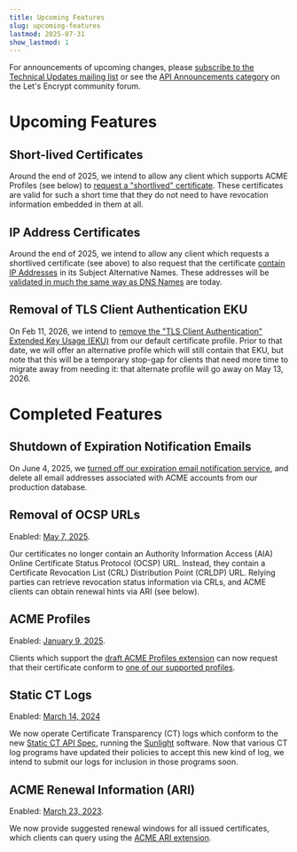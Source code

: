 ```yaml
---
title: Upcoming Features
slug: upcoming-features
lastmod: 2025-07-31
show_lastmod: 1
---
```


For announcements of upcoming changes, please [subscribe to the Technical Updates mailing list](https://letsencrypt.org/opt-in/) or see the [API Announcements category](https://community.letsencrypt.org/c/api-announcements/18) on the Let's Encrypt community forum.

# Upcoming Features

## Short-lived Certificates

Around the end of 2025, we intend to allow any client which supports ACME Profiles (see below) to [request a "shortlived" certificate](https://letsencrypt.org/2025/02/20/first-short-lived-cert-issued/). These certificates are valid for such a short time that they do not need to have revocation information embedded in them at all. 

## IP Address Certificates

Around the end of 2025, we intend to allow any client which requests a shortlived certificate (see above) to also request that the certificate [contain IP Addresses](https://letsencrypt.org/2025/02/20/first-short-lived-cert-issued/) in its Subject Alternative Names. These addresses will be [validated in much the same way as DNS Names](https://www.rfc-editor.org/rfc/rfc8738.html) are today.

## Removal of TLS Client Authentication EKU

On Feb 11, 2026, we intend to [remove the "TLS Client Authentication" Extended Key Usage (EKU)](https://letsencrypt.org/2025/05/14/ending-tls-client-authentication/) from our default certificate profile. Prior to that date, we will offer an alternative profile which will still contain that EKU, but note that this will be a temporary stop-gap for clients that need more time to migrate away from needing it: that alternate profile will go away on May 13, 2026.

# Completed Features

## Shutdown of Expiration Notification Emails

On June 4, 2025, we [turned off our expiration email notification service](https://letsencrypt.org/2025/01/22/ending-expiration-emails/), and delete all email addresses associated with ACME accounts from our production database.

## Removal of OCSP URLs

Enabled: [May 7, 2025](https://letsencrypt.org/2024/12/05/ending-ocsp/).

Our certificates no longer contain an Authority Information Access (AIA) Online Certificate Status Protocol (OCSP) URL. Instead, they contain a Certificate Revocation List (CRL) Distribution Point (CRLDP) URL. Relying parties can retrieve revocation status information via CRLs, and ACME clients can obtain renewal hints via ARI (see below).

## ACME Profiles

Enabled: [January 9, 2025](https://letsencrypt.org/2025/01/09/acme-profiles/).

Clients which support the [draft ACME Profiles extension](https://www.ietf.org/archive/id/draft-aaron-acme-profiles-01.html) can now request that their certificate conform to [one of our supported profiles](https://letsencrypt.org/docs/profiles/).

## Static CT Logs

Enabled: [March 14, 2024](https://letsencrypt.org/2024/03/14/introducing-sunlight/)

We now operate Certificate Transparency (CT) logs which conform to the new [Static CT API Spec](https://c2sp.org/static-ct-api), running the [Sunlight](https://github.com/FiloSottile/sunlight) software. Now that various CT log programs have updated their policies to accept this new kind of log, we intend to submit our logs for inclusion in those programs soon.

## ACME Renewal Information (ARI)

Enabled: [March 23, 2023](https://letsencrypt.org/2023/03/23/improving-resliiency-and-reliability-with-ari/).

We now provide suggested renewal windows for all issued certificates, which clients can query using the [ACME ARI extension](https://www.ietf.org/archive/id/draft-ietf-acme-ari-08.html).
